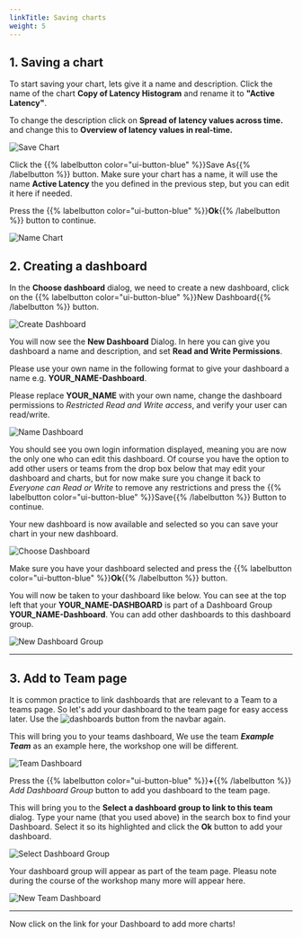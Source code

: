```yaml
---
linkTitle: Saving charts
weight: 5
---
```

## 1. Saving a chart

To start saving your chart, lets give it a name and description. Click the name of the chart **Copy of Latency Histogram** and rename it to **"Active Latency"**.

To change the description click on **Spread of latency values across time.** and change this to **Overview of latency values in real-time.**

![Save Chart](../../../images/save-chart.png)

Click the {{% labelbutton color="ui-button-blue" %}}Save As{{% /labelbutton %}} button. Make sure your chart has a name, it will use the name **Active Latency** the you defined in the previous step, but you can edit it here if needed.

Press the {{% labelbutton color="ui-button-blue" %}}**Ok**{{% /labelbutton %}}
 button to continue.

![Name Chart](../../../images/name-chart.png)

## 2. Creating a dashboard

In the **Choose dashboard** dialog, we need to create a new dashboard, click on the {{% labelbutton color="ui-button-blue" %}}New Dashboard{{% /labelbutton %}}
 button.

![Create Dashboard](../../../images/create-dashboard.png)

You will now see the **New Dashboard** Dialog. In here you can give you dashboard a name and description, and set **Read and Write Permissions**.

Please use your own name in the following format to give your dashboard a name e.g. **YOUR_NAME-Dashboard**.

Please replace **YOUR_NAME** with your own name, change the dashboard permissions to *Restricted Read and Write access*, and verify your user can read/write.

![Name Dashboard](../../../images/name-dashboard.png)

You should see you own login information displayed, meaning you are now the only one who can edit this dashboard. Of course you have the option to add other users or teams from the drop box below that may edit your dashboard and charts, but for now make sure you change it back to *Everyone can Read or Write* to remove any restrictions and press the {{% labelbutton color="ui-button-blue" %}}Save{{% /labelbutton %}}
 Button to continue.

Your new dashboard is now available and selected so you can save your chart in your new dashboard.

![Choose Dashboard](../../../images/choose-dashboard.png)

Make sure you have your dashboard selected and press the {{% labelbutton color="ui-button-blue" %}}**Ok**{{% /labelbutton %}} button.

You will now be taken to your dashboard like below. You can see at the top left that your **YOUR_NAME-DASHBOARD** is part of a Dashboard Group **YOUR_NAME-Dashboard**. You can add other dashboards to this dashboard group.

![New Dashboard Group](../../../images/new-dashboard-group.png)

---

## 3. Add to Team page

It is common practice to link dashboards that are relevant to a Team to a teams page. So let's add your dashboard to the team page for easy access later. Use the ![dashboards button](../../../images/dashboards.png) from the navbar again.

This will bring you to your teams dashboard, We use the team ***Example Team*** as an example here, the workshop one will be different.

![Team Dashboard](../../../images/team-dashboard.png)

Press the {{% labelbutton color="ui-button-blue" %}}**+**{{% /labelbutton %}} *Add Dashboard Group* button to add you dashboard to the team page.

This will bring you to the **Select a dashboard group to link to this team** dialog.
Type your name (that you used above) in the search box to find your Dashboard. Select it so its highlighted and click the **Ok** button to add your dashboard.

![Select Dashboard Group](../../../images/select-dashboard-group.png)

Your dashboard group will appear as part of the team page. Pleasu note during the course of the workshop many more will appear here.

![New Team Dashboard](../../../images/new-team-dashboard.png)

---

Now click on the link for your Dashboard to add more charts!
